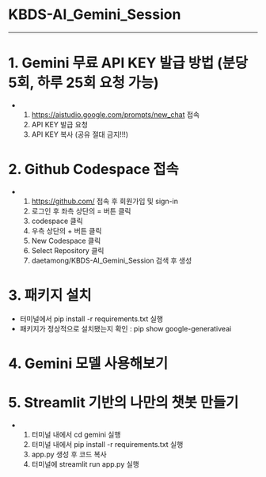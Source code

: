# KBDS-AI_Gemini_Session
--------
# 1. Gemini 무료 API KEY 발급 방법 (분당 5회, 하루 25회 요청 가능)
- 1) https://aistudio.google.com/prompts/new_chat 접속
  2) API KEY 발급 요청
  3) API KEY 복사 (공유 절대 금지!!!)
 
# 2. Github Codespace 접속
- 1) https://github.com/ 접속 후 회원가입 및 sign-in
  2) 로그인 후 좌측 상단의 = 버튼 클릭
  3) codespace 클릭
  4) 우측 상단의 + 버튼 클릭
  5) New Codespace 클릭
  6) Select Repository 클릭
  7) daetamong/KBDS-AI_Gemini_Session 검색 후 생성
     
# 3. 패키지 설치
- 터미널에서 pip install -r requirements.txt 실행
- 패키지가 정상적으로 설치됐는지 확인 : pip show google-generativeai

# 4. Gemini 모델 사용해보기

# 5. Streamlit 기반의 나만의 챗봇 만들기
- 1) 터미널 내에서 cd gemini 실행
  2) 터미널 내에서 pip install -r requirements.txt 실행
  3) app.py 생성 후 코드 복사
  4) 터미널에 streamlit run app.py 실행
 